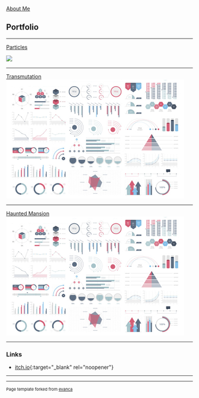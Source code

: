 [About Me](about_page.md)

## Portfolio

---

[Particles](sample_page.md)

<img src="images/part_running.gif?raw=true"/>

---
[Transmutation](/pdf/sample_presentation.pdf)
<img src="images/dummy_thumbnail.jpg?raw=true"/>

---
[Haunted Mansion](http://example.com/)
<img src="images/dummy_thumbnail.jpg?raw=true"/>

---

### Links

- [itch.io](https://itch.io/profile/bumpobampo){:target="_blank" rel="noopener"}
---




---
<p style="font-size:11px">Page template forked from <a href="https://github.com/evanca/quick-portfolio">evanca</a></p>
<!-- Remove above link if you don't want to attibute -->
